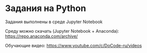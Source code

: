 # Задания на Python


Задания выполнены в среде Jupyter Notebook

Среду можно скачать (Jupyter Notebook + Anaconda): https://repo.anaconda.com/archive/


Обучающие видео: https://www.youtube.com/c/DoCode-ru/videos
